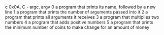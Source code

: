 c 0x0A. C - argc, argv
0	a program that prints its name, followed by a new line
1	a program that prints the number of arguments passed into it
2	a program that prints all arguments it receives
3	a program that multiplies two numbers
4	a program that adds positive numbers
5	a program that prints the minimum number of coins to make change for an amount of money
